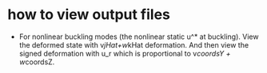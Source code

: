 # how to view output files
* For nonlinear buckling modes (the nonlinear static u^* at buckling). View the deformed state with v*jHat+w*kHat deformation. And then view the signed deformation with u_r which is proportional to v*coordsY + w*coordsZ.